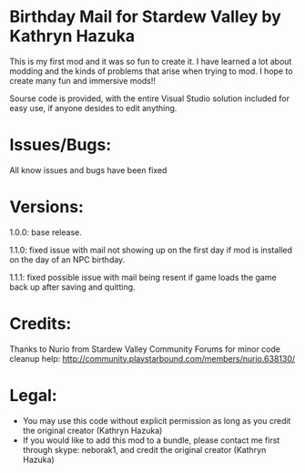 # Birthday Mail for Stardew Valley by Kathryn Hazuka

This is my first mod and it was so fun to create it. 
I have learned a lot about modding and the kinds of problems that arise when trying to mod. 
I hope to create many fun and immersive mods!!

Sourse code is provided, with the entire Visual Studio solution included for easy use, if anyone desides to edit anything.

# Issues/Bugs:
All know issues and bugs have been fixed

# Versions:
1.0.0: 
base release.

1.1.0: 
fixed issue with mail not showing up on the first day if mod is installed on the day of an NPC birthday.

1.1.1: 
fixed possible issue with mail being resent if game loads the game back up after saving and quitting.

# Credits:
Thanks to Nurio from Stardew Valley Community Forums for minor code cleanup help: http://community.playstarbound.com/members/nurio.638130/

# Legal:
* You may use this code without explicit permission as long as you credit the original creator (Kathryn Hazuka)
* If you would like to add this mod to a bundle, please contact me first through skype: neborak1, and credit the original creator (Kathryn Hazuka)
